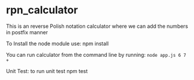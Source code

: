 # rpn_calculator
This is an reverse Polish notation calculator where we can add the numbers in postfix manner

To Install the node module use:
npm install

You can run calculator from the command line by running:
`node app.js 6 7 +`

Unit Test:
to run unit test
npm test
